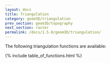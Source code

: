 ```yaml
---
layout: docs
title: Triangulation
category: geom3D/triangulation
prev_section: geom3D/topography
next_section: raster
permalink: /docs/1.5.0/geom3D/triangulation/
---
```


The following triangulation functions are available:

{% include table_of_functions.html %}
